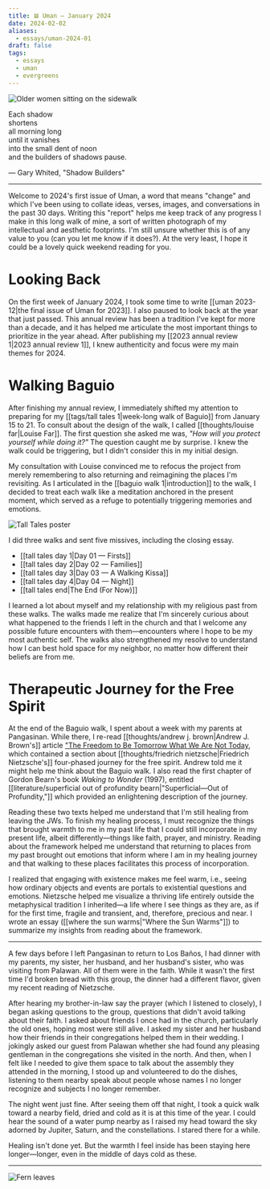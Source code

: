 ```yaml
---
title: 𝌡 Uman — January 2024
date: 2024-02-02
aliases:
  - essays/uman-2024-01
draft: false
tags:
  - essays
  - uman
  - evergreens
---
```

![Older women sitting on the sidewalk](20240114-013853-tall-tales-igorots_IG.jpg)

Each shadow  
shortens  
all morning long  
until it vanishes  
into the small dent of noon  
and the builders of shadows pause.  

— Gary Whited, "Shadow Builders"
***

Welcome to 2024's first issue of Uman, a word that means "change" and which I've been using to collate ideas, verses, images, and conversations in the past 30 days. Writing this "report" helps me keep track of any progress I make in this long walk of mine, a sort of written photograph of my intellectual and aesthetic footprints. I'm still unsure whether this is of any value to you (can you let me know if it does?). At the very least, I hope it could be a lovely quick weekend reading for you.

# Looking Back

On the first week of January 2024, I took some time to write [[uman 2023-12|the final issue of Uman for 2023]]. I also paused to look back at the year that just passed. This annual review has been a tradition I've kept for more than a decade, and it has helped me articulate the most important things to prioritize in the year ahead. After publishing my [[2023 annual review 1|2023 annual review 1]], I knew authenticity and focus were my main themes for 2024.

# Walking Baguio

After finishing my annual review, I immediately shifted my attention to preparing for my [[tags/tall tales 1|week-long walk of Baguio]] from January 15 to 21. To consult about the design of the walk, I called [[thoughts/louise far|Louise Far]]. The first question she asked me was, *"How will you protect yourself while doing it?"* The question caught me by surprise. I knew the walk could be triggering, but I didn't consider this in my initial design.

My consultation with Louise convinced me to refocus the project from merely remembering to also returning and reimagining the places I'm revisiting. As I articulated in the [[baguio walk 1|introduction]] to the walk, I decided to treat each walk like a meditation anchored in the present moment, which served as a refuge to potentially triggering memories and emotions.

![Tall Tales poster](tall-tales-poster.jpg)

I did three walks and sent five missives, including the closing essay.

- [[tall tales day 1|Day 01 — Firsts]]
- [[tall tales day 2|Day 02 — Families]]
- [[tall tales day 3|Day 03 — A Walking Kissa]]
- [[tall tales day 4|Day 04 — Night]]
- [[tall tales end|The End (For Now)]]

I learned a lot about myself and my relationship with my religious past from these walks. The walks made me realize that I'm sincerely curious about what happened to the friends I left in the church and that I welcome any possible future encounters with them—encounters where I hope to be my most authentic self. The walks also strengthened my resolve to understand how I can best hold space for my neighbor, no matter how different their beliefs are from me.

# Therapeutic Journey for the Free Spirit

At the end of the Baguio walk, I spent about a week with my parents at Pangasinan. While there, I re-read [[thoughts/andrew j. brown|Andrew J. Brown's]] article ["The Freedom to Be Tomorrow What We Are Not Today](https://andrewjbrown.blogspot.com/2022/05/the-freedom-to-be-tomorrow-what-we-are.html), which contained a section about [[thoughts/friedrich nietzsche|Friedrich Nietzsche's]] four-phased journey for the free spirit. Andrew told me it might help me think about the Baguio walk. I also read the first chapter of Gordon Bearn's book *Waking to Wonder* (1997), entitled  [[literature/superficial out of profundity bearn|"Superficial—Out of Profundity,"]] which provided an enlightening description of the journey.

Reading these two texts helped me understand that I'm still healing from leaving the JWs. To finish my healing process, I must recognize the things that brought warmth to me in my past life that I could still incorporate in my present life, albeit differently—things like faith, prayer, and ministry. Reading about the framework helped me understand that returning to places from my past brought out emotions that inform where I am in my healing journey and that walking to these places facilitates this process of incorporation.

I realized that engaging with existence makes me feel warm, i.e., seeing how ordinary objects and events are portals to existential questions and emotions. Nietzsche helped me visualize a thriving life entirely outside the metaphysical tradition I inherited—a life where I see things as they are, as if for the first time, fragile and transient, and, therefore, precious and near. I wrote an essay ([[where the sun warms|"Where the Sun Warms"]]) to summarize my insights from reading about the framework.

***
A few days before I left Pangasinan to return to Los Baños, I had dinner with my parents, my sister, her husband, and her husband's sister, who was visiting from Palawan. All of them were in the faith. While it wasn't the first time I'd broken bread with this group, the dinner had a different flavor, given my recent reading of Nietzsche.

After hearing my brother-in-law say the prayer (which I listened to closely), I began asking questions to the group, questions that didn't avoid talking about their faith. I asked about friends I once had in the church, particularly the old ones, hoping most were still alive. I asked my sister and her husband how their friends in their congregations helped them in their wedding. I jokingly asked our guest from Palawan whether she had found any pleasing gentleman in the congregations she visited in the north. And then, when I felt like I needed to give them space to talk about the assembly they attended in the morning, I stood up and volunteered to do the dishes, listening to them nearby speak about people whose names I no longer recognize and subjects I no longer remember.

The night went just fine. After seeing them off that night, I took a quick walk toward a nearby field, dried and cold as it is at this time of the year. I could hear the sound of a water pump nearby as I raised my head toward the sky adorned by Jupiter, Saturn, and the constellations. I stared there for a while.

Healing isn't done yet. But the warmth I feel inside has been staying here longer—longer, even in the middle of days cold as these.

***
![Fern leaves](20240114-012430-tall-tales-fern_IG.jpg)
